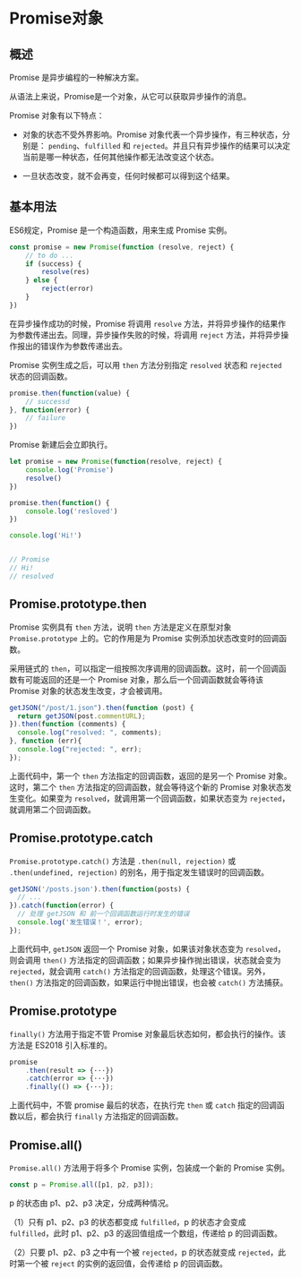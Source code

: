 # Promise对象

## 概述

Promise 是异步编程的一种解决方案。

从语法上来说，Promise是一个对象，从它可以获取异步操作的消息。

Promise 对象有以下特点：

- 对象的状态不受外界影响。Promise 对象代表一个异步操作，有三种状态，分别是： `pending`、`fulfilled` 和 `rejected`。并且只有异步操作的结果可以决定当前是哪一种状态，任何其他操作都无法改变这个状态。

- 一旦状态改变，就不会再变，任何时候都可以得到这个结果。

## 基本用法

ES6规定，Promise 是一个构造函数，用来生成 Promise 实例。

```javascript
const promise = new Promise(function (resolve, reject) {
    // to do ...
    if (success) {
        resolve(res)
    } else {    
        reject(error)
    }
})
```
在异步操作成功的时候，Promise 将调用 `resolve` 方法，并将异步操作的结果作为参数传递出去。同理，异步操作失败的时候，将调用 `reject` 方法，并将异步操作报出的错误作为参数传递出去。

Promise 实例生成之后，可以用 `then` 方法分别指定 `resolved` 状态和 `rejected` 状态的回调函数。

```javascript
promise.then(function(value) {
    // successd
}, function(error) {
    // failure  
})
```

Promise 新建后会立即执行。

```javascript
let promise = new Promise(function(resolve, reject) {
    console.log('Promise')
    resolve()
})

promise.then(function() {
    console.log('resloved')
}) 

console.log('Hi!')


// Promise
// Hi!
// resolved
```

## Promise.prototype.then

Promise 实例具有 `then` 方法，说明 `then` 方法是定义在原型对象 `Promise.prototype` 上的。它的作用是为 Promise 实例添加状态改变时的回调函数。

采用链式的 `then`，可以指定一组按照次序调用的回调函数。这时，前一个回调函数有可能返回的还是一个 Promise 对象，那么后一个回调函数就会等待该 Promise 对象的状态发生改变，才会被调用。

```javascript
getJSON("/post/1.json").then(function (post) {
  return getJSON(post.commentURL);
}).then(function (comments) {
  console.log("resolved: ", comments);
}, function (err){
  console.log("rejected: ", err);
});
```
上面代码中，第一个 `then` 方法指定的回调函数，返回的是另一个 Promise 对象。这时，第二个 `then` 方法指定的回调函数，就会等待这个新的 Promise 对象状态发生变化。如果变为 `resolved`，就调用第一个回调函数，如果状态变为 `rejected`，就调用第二个回调函数。

## Promise.prototype.catch

`Promise.prototype.catch()` 方法是 `.then(null, rejection)` 或 `.then(undefined, rejection)` 的别名，用于指定发生错误时的回调函数。

```javascript
getJSON('/posts.json').then(function(posts) {
  // ...
}).catch(function(error) {
  // 处理 getJSON 和 前一个回调函数运行时发生的错误
  console.log('发生错误！', error);
});
```
上面代码中, `getJSON` 返回一个 Promise 对象，如果该对象状态变为 `resolved`，则会调用 `then()` 方法指定的回调函数；如果异步操作抛出错误，状态就会变为 `rejected`，就会调用 `catch()` 方法指定的回调函数，处理这个错误。另外，`then()` 方法指定的回调函数，如果运行中抛出错误，也会被 `catch()` 方法捕获。

## Promise.prototype

`finally()` 方法用于指定不管 Promise 对象最后状态如何，都会执行的操作。该方法是 ES2018 引入标准的。

```javascript
promise
    .then(result => {···})
    .catch(error => {···})
    .finally(() => {···});
```
上面代码中，不管 promise 最后的状态，在执行完 `then` 或 `catch` 指定的回调函数以后，都会执行 `finally` 方法指定的回调函数。

## Promise.all()

`Promise.all()` 方法用于将多个 Promise 实例，包装成一个新的 Promise 实例。

```javascript
const p = Promise.all([p1, p2, p3]);
```
p 的状态由 p1、p2、p3 决定，分成两种情况。

（1）只有 p1、p2、p3 的状态都变成 `fulfilled`，p 的状态才会变成 `fulfilled`，此时 p1、p2、p3 的返回值组成一个数组，传递给 p 的回调函数。

（2）只要 p1、p2、p3 之中有一个被 `rejected`，p 的状态就变成 `rejected`，此时第一个被 `reject` 的实例的返回值，会传递给 p 的回调函数。

